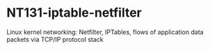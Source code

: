 # NT131-iptable-netfilter
Linux kernel networking: Netfilter, IPTables, flows of application data packets via TCP/IP protocol stack
